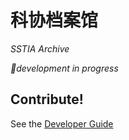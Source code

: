 # 科协档案馆
*SSTIA Archive*

*🚧development in progress*

## Contribute!
See the [Developer Guide](https://github.com/UMJI-SSTIA/ji-sstia-pages/developer-guide.md)
